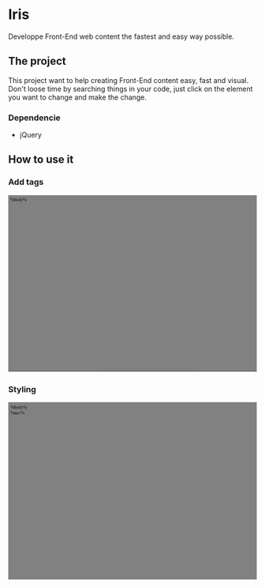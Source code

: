 # Iris
Developpe Front-End web content the fastest and easy way possible.

## The project
This project want to help creating Front-End content easy, fast and visual. Don't loose time by searching things in your code, just click on the element you want to change and make the change.

### Dependencie
* jQuery

## How to use it
### Add tags
![alt text](https://github.com/Theglytch/Iris/blob/master/gif/instance.gif)

### Styling
![alt text](https://github.com/Theglytch/Iris/blob/master/gif/styling.gif)
